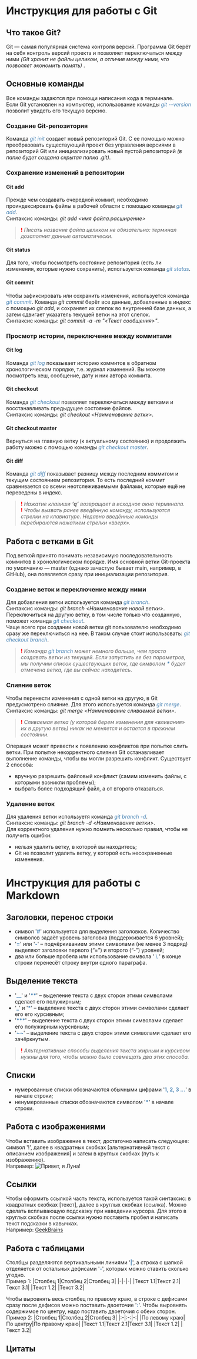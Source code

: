# Инструкция для работы с Git
## Что такое Git?
Git — самая популярная система контроля версий. Программа Git берёт на себя контроль версий проекта и позволяет переключаться между ними 
*(Git хранит не файлы целиком, а отличия между ними, что позволяет экономить память)* .
## Основные команды
Все команды задаются при помощи написания кода в терминале. \
Если Git установлен на компьютер, использование команды <span style="color: steelblue">*git --version*</span> позволит увидеть его текущую версию.
### Создание Git-репозитория 
Команда <span style="color: steelblue">*git init*</span> создает новый репозиторий Git. С ее помощью можно преобразовать существующий проект без управления версиями в репозиторий Git или инициализировать новый пустой репозиторий *(в папке будет создана скрытая папка .git)*.
### Сохранение изменений в репозитории
#### Git add #
Прежде чем создавать очередной коммит, необходимо проиндексировать файлы в рабочей области с помощью команды <span style="color: steelblue">*git add*</span>. \
Синтаксис команды: *git add <имя файла.расширение>* 
> <span style="color: red">**!**</span> *Писать название файла целиком не обязательно: терминал дозаполнит данные автоматически.*
#### Git status #
Для того, чтобы посмотреть состояние репозитория (есть ли изменения, которые нужно сохранить), используется команда <span style="color: steelblue">*git status*</span>.
#### Git commit #
Чтобы зафиксировать или сохранить изменения, используется команда <span style="color: steelblue">*git commit*</span>. Команда *git commit* берёт все данные, добавленные в индекс с помощью *git add*, и сохраняет их слепок во внутренней базе данных, а затем сдвигает указатель текущей ветки на этот слепок. \
Синтаксис команды: *git commit -a -m "<Текст сообщения>"*.
### Просмотр истории, переключение между коммитами
#### Git log #
Команда <span style="color: steelblue">*git log*</span> показывает историю коммитов в обратном хронологическом порядке, т.е. журнал изменений. Вы можете посмотреть хеш, сообщение, дату и ник автора коммита.
#### Git checkout #
Команда <span style="color: steelblue">*git checkout*</span> позволяет переключаться между ветками и восстанавливать предыдущее состояние файлов. \
Синтаксис команды: *git checkout <Наименование ветки>*.
#### Git checkout master #
Вернуться на главную ветку (к актуальному состоянию) и продолжить работу можно с помощью команды <span style="color: steelblue">*git checkout master*</span>.
#### Git diff #
Команда <span style="color: steelblue">*git diff*</span> показывает разницу между последним коммитом и текущим состоянием репозитория. То есть последний коммит сравнивается со всеми неотслеживаемыми файлами, которые ещё не переведены в индекс.
> <span style="color: red">**!**</span> *Нажатие клавиши **‘q’** возвращает в исходное окно терминала.* \
> <span style="color: red">**!**</span> *Чтобы вызвать ранее введённую команду, используются стрелки на клавиатуре. Недавно введённые команды перебираются нажатием стрелки «вверх».*


## Работа с ветками в Git
Под веткой принято понимать независимую последовательность коммитов в хронологическом порядке. Имя основной ветки Git-проекта по умолчанию — master (однако зачастую бывает main, например, в GitHub), она появляется сразу при инициализации репозитория. 
### Создание веток и переключение между ними
Для добавления ветки используется команда <span style="color: steelblue">*git branch*</span>.\
Синтаксис команды: *git branch <Наименование новой ветки>*.\
Переключиться на другую ветку, в том числе только что созданную, поможет команда <span style="color: steelblue">*git checkout*</span>.\
Чаще всего при создании новой ветки git пользователю необходимо сразу же переключиться на нее. В таком случае стоит использовать: <span style="color: steelblue">*git checkout branch*</span>.
> <span style="color: red">**!**</span> _Команда <span style="color: steelblue">*git branch*</span> может немного больше, чем просто создавать ветки из текущей. Если запустить ее без параметров, мы получим список существующих веток, где символом <span style="color: steelblue">__*__</span> будет отмечена ветка, где вы сейчас находитесь_. 
### Слияние веток
Чтобы перенести изменения с одной ветки на другую, в Git предусмотрено слияние. Для этого используется команда <span style="color: steelblue">*git merge*</span>.\
Синтаксис команды: *git merge <Наименование сливаемой ветки>*.
> <span style="color: red">**!**</span> *Сливаемая ветка (у которой берем изменения для «вливания» их в другую ветвь) никак не меняется и остается в прежнем состоянии.*

Операция может привести к появлению конфликтов при попытке слить ветки. При попытке некорректного слияния Git останавливает выполнение команды, чтобы вы могли разрешить конфликт. Существует 2 способа:
* вручную разрешить файловый конфликт (самим изменить файлы, с которыми возникли проблемы);
* выбрать более подходящий файл, а от второго отказаться.
### Удаление веток
Для удаления ветки используетя команда <span style="color: steelblue">*git branch -d*</span>.\
Синтаксис команды: *git branch -d <Наименование ветки>*.\
Для корректного удаления нужно помнить несколько правил, чтобы не получить ошибки:
* нельзя удалить ветку, в которой вы находитесь;
* Git не позволит удалить ветку, у которой есть несохраненные изменения.

# Инструкция для работы с Markdown
## Заголовки, перенос строки
* символ '<span style="color: steelblue">**#**</span>' используется для выделения заголовков. Количество символов задаёт уровень заголовка (поддерживается 6 уровней);
* '<span style="color: steelblue">**=**</span>' или '<span style="color: steelblue">**-**</span>' – подчёркиванием этими символами (не менее 3 подряд) выделяют заголовки первого (“=”) и второго (“-”) уровней;
*  два или больше пробела или использование символа '<span style="color: steelblue"> \ </span>' в конце строки перенесёт строку внутри одного параграфа.
## Выделение текста
* '<span style="color: steelblue">**__**</span>' и '<span style="color: steelblue">__**__</span>' – выделение текста с двух сторон этими символами сделает его полужирным;  
* '<span style="color: steelblue">**_**</span>' и '<span style="color: steelblue">__*__</span>' – выделение текста с двух сторон этими символами сделает его его курсивным;
* '<span style="color: steelblue">__***__</span>' – выделение текста с двух сторон этими символами сделает его полужирным курсивным;
* '<span style="color: steelblue">**~~**</span>' – выделение текста с двух сторон этими символами сделает его зачёркнутым.
> <span style="color: red">**!**</span> *Альтернативные способы выделения текста жирным и курсивом нужны для того, чтобы можно было совмещать два этих способа.*
## Списки
* нумерованные списки обозначаются обычными цифрами '<span style="color: steelblue">**1, 2, 3 ...**</span>' в начале строки;
* ненумерованные списки обозначаются символом '<span style="color: steelblue">__*__</span>' в начале строки.
## Работа с изображениями
Чтобы вставить изображение в текст, достаточно написать следующее: символ '!', далее в квадратных скобках [альтернативный текст с описанием изображения] и затем в круглых скобках (путь к изображению).\
Например:
![Привет, я Луна!](<Luna.jpg>)
## Ссылки
Чтобы оформить ссылкой часть текста, используется такой синтаксис: в квадратных скобках [текст], далее в круглых скобках (ссылка). Можно сделать всплывающую подсказку при наведении курсора. Для этого в круглых скобках после ссылки нужно поставить пробел и написать текст подсказки в кавычках.\
Например:
[GeekBrains](https://gb.ru/ "Нажмите на ссылку, если хотите перейти на сайт")
## Работа с таблицами
Столбцы разделяются вертикальными линиями '<span style="color: steelblue">**|**</span>', а строка с шапкой отделяется от остальных дефисами '<span style="color: steelblue">**-**</span>', которых можно ставить сколько угодно.\
Пример 1:
|Столбец 1|Столбец 2|Столбец 3|
|-|-|-|
|Текст 1.1|Текст 2.1|Текст 3.1|
|Текст 1.2| |Текст 3.2|

Чтобы выровнять весь столбец по правому краю, в строке с дефисами сразу после дефисов можно поставить двоеточие '<span style="color: steelblue">**:**</span>'. Чтобы выровнять содержимое по центру, надо поставить двоеточия с обеих сторон.\
Пример 2:
|Столбец 1|Столбец 2|Столбец 3|
|:-|:-:|-:|
|По левому краю|По центру|По правому краю|
|Текст 1.1|Текст 2.1|Текст 3.1|
|Текст 1.2| |Текст 3.2|

## Цитаты
